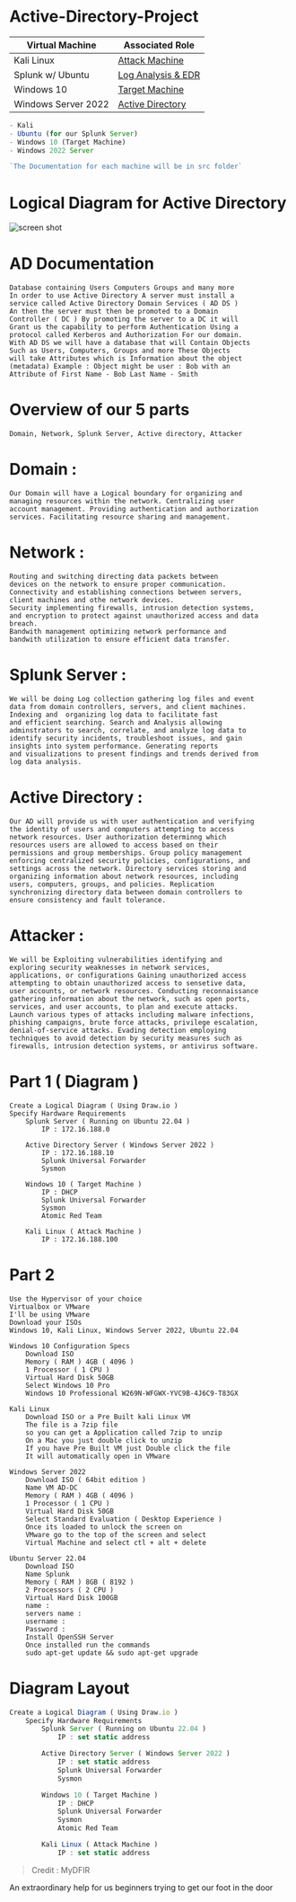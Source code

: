 # Active-Directory-Project


| Virtual Machine                                            | Associated Role                                    |
| ----------------------------------------------- | ----------------------------------------------------- |
| Kali Linux                          |         <a href="https://github.com/BenjaminBurton/Active-Directory-Project/blob/main/src/kali-linux/README.md">Attack Machine</a>| 
| Splunk w/ Ubuntu                      | <a href="https://github.com/BenjaminBurton/Active-Directory-Project/blob/main/src/splunk-ubuntu/README.md">Log Analysis & EDR</a>|
| Windows 10                                | <a href="https://github.com/BenjaminBurton/Active-Directory-Project/blob/main/src/windows10-Target/README.md"> Target Machine|
| Windows Server 2022                   | <a href="https://github.com/BenjaminBurton/Active-Directory-Project/blob/main/src/windows-server-2022/README.md">Active Directory|

```js
- Kali
- Ubuntu (for our Splunk Server)
- Windows 10 (Target Machine)
- Windows 2022 Server

`The Documentation for each machine will be in src folder`
```

# Logical Diagram for Active Directory

![screen shot](src/images/diagram.png?width=200px)


# AD Documentation 

	Database containing Users Computers Groups and many more
	In order to use Active Directory A server must install a 
	service called Active Directory Domain Services ( AD DS )
	An then the server must then be promoted to a Domain 
	Controller ( DC ) By promoting the server to a DC it will 
	Grant us the capability to perform Authentication Using a 
	protocol called Kerberos and Authorization For our domain.
	With AD DS we will have a database that will Contain Objects
	Such as Users, Computers, Groups and more These Objects 
	will take Attributes which is Information about the object 
	(metadata) Example : Object might be user : Bob with an 
	Attribute of First Name - Bob Last Name - Smith


# Overview of our 5 parts 
	Domain, Network, Splunk Server, Active directory, Attacker


# Domain : 
	Our Domain will have a Logical boundary for organizing and 
	managing resources within the network. Centralizing user 
	account management. Providing authentication and authorization 
	services. Facilitating resource sharing and management.
	
# Network : 
	Routing and switching directing data packets between 
	devices on the network to ensure proper communication.
	Connectivity and establishing connections between servers, 
	client machines and othe network devices.
	Security implementing firewalls, intrusion detection systems, 
	and encryption to protect against unauthorized access and data 
	breach.
	Bandwith management optimizing network performance and 
	bandwith utilization to ensure efficient data transfer.
	
# Splunk Server :
	We will be doing Log collection gathering log files and event 
	data from domain controllers, servers, and client machines.
	Indexing and  organizing log data to facilitate fast 
	and efficient searching. Search and Analysis allowing 
	adminstrators to search, correlate, and analyze log data to 
	identify security incidents, troubleshoot issues, and gain 
	insights into system performance. Generating reports 
	and visualizations to present findings and trends derived from 
	log data analysis.
	
# Active Directory :
	Our AD will provide us with user authentication and verifying 
	the identity of users and computers attempting to access 
	network resources. User authorization determinng which 
	resources users are allowed to access based on their 
	permissions and group memberships. Group policy management 
	enforcing centralized security policies, configurations, and 
	settings across the network. Directory services storing and 
	organizing information about network resources, including 
	users, computers, groups, and policies. Replication 
	synchronizing directory data between domain controllers to 
	ensure consistency and fault tolerance.
	
# Attacker :
	We will be Exploiting vulnerabilities identifying and 
	exploring security weaknesses in network services, 
	applications, or configurations Gaining unauthorized access 
	attempting to obtain unauthorized access to sensetive data, 
	user accounts, or network resources. Conducting reconnaissance 
	gathering information about the network, such as open ports, 
	services, and user accounts, to plan and execute attacks.
	Launch various types of attacks including malware infections, 
	phishing campaigns, brute force attacks, privilege escalation, 
	denial-of-service attacks. Evading detection employing 
	techniques to avoid detection by security measures such as 
	firewalls, intrusion detection systems, or antivirus software.

# Part 1 ( Diagram )

	Create a Logical Diagram ( Using Draw.io )
	Specify Hardware Requirements
		Splunk Server ( Running on Ubuntu 22.04 )
			IP : 172.16.188.0
		
		Active Directory Server ( Windows Server 2022 )
			IP : 172.16.188.10
			Splunk Universal Forwarder
			Sysmon
			
		Windows 10 ( Target Machine )
			IP : DHCP
			Splunk Universal Forwarder
			Sysmon
			Atomic Red Team
			
		Kali Linux ( Attack Machine )
			IP : 172.16.188.100

# Part 2

	Use the Hypervisor of your choice
	Virtualbox or VMware
	I'll be using VMware
	Download your ISOs
	Windows 10, Kali Linux, Windows Server 2022, Ubuntu 22.04
	
	Windows 10 Configuration Specs
		Download ISO
		Memory ( RAM ) 4GB ( 4096 )
		1 Processor ( 1 CPU )
		Virtual Hard Disk 50GB
		Select Windows 10 Pro
		Windows 10 Professional W269N-WFGWX-YVC9B-4J6C9-T83GX 
	
	Kali Linux
		Download ISO or a Pre Built kali Linux VM
		The file is a 7zip file 
		so you can get a Application called 7zip to unzip
		On a Mac you just double click to unzip
		If you have Pre Built VM just Double click the file
		It will automatically open in VMware
	
	Windows Server 2022 
		Download ISO ( 64bit edition )
		Name VM AD-DC
		Memory ( RAM ) 4GB ( 4096 )
		1 Processor ( 1 CPU )
		Virtual Hard Disk 50GB
		Select Standard Evaluation ( Desktop Experience )
		Once its loaded to unlock the screen on
		VMware go to the top of the screen and select
		Virtual Machine and select ctl + alt + delete
	
	Ubuntu Server 22.04
		Download ISO
		Name Splunk 
		Memory ( RAM ) 8GB ( 8192 )
		2 Processors ( 2 CPU )
		Virtual Hard Disk 100GB
		name : 
		servers name :
		username :
		Password :
		Install OpenSSH Server
		Once installed run the commands
		sudo apt-get update && sudo apt-get upgrade

# Diagram Layout

```js
Create a Logical Diagram ( Using Draw.io )
	Specify Hardware Requirements
		Splunk Server ( Running on Ubuntu 22.04 )
			IP : set static address

		Active Directory Server ( Windows Server 2022 )
			IP : set static address
			Splunk Universal Forwarder
			Sysmon

		Windows 10 ( Target Machine )
			IP : DHCP
			Splunk Universal Forwarder
			Sysmon
			Atomic Red Team

		Kali Linux ( Attack Machine )
			IP : set static address
```



> Credit : MyDFIR 


An extraordinary help for us beginners trying to get our foot in the door